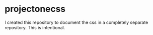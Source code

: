 # projectonecss
I created this repository to document the css in a completely separate repository.  This is intentional.

